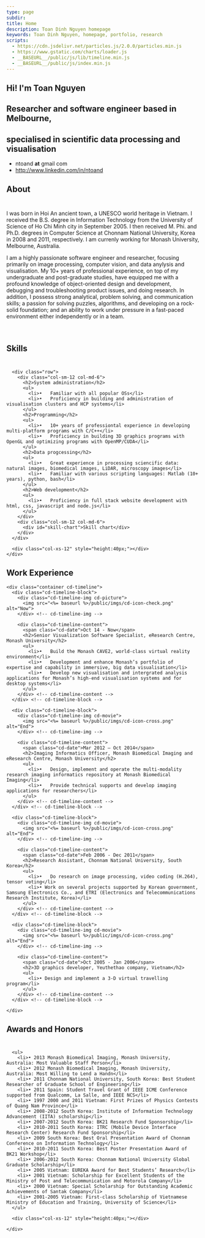 ```yaml
---
type: page
subdir:
title: Home
description: Toan Dinh Nguyen homepage
keywords: Toan Dinh Nguyen, homepage, portfolio, research
scripts:
  - https://cdn.jsdelivr.net/particles.js/2.0.0/particles.min.js
  - https://www.gstatic.com/charts/loader.js
  - __BASEURL__/public/js/lib/timeline.min.js
  - __BASEURL__/public/js/index.min.js
---
```


  <section id="section-intro">
  	<div class="intro-area">
		  <div id="particles-js"></div>
			<div class="container">
				<div class="row">
					<div class="col-lg-12 col-md-12 col-sm-12 text-center">
						<div class="slider-none">
							<div class="intro-content">
								<h1>Hi! I'm Toan Nguyen</h1>
								<h2>Researcher and software engineer based in Melbourne,</h2>
                <h2>specialised in scientific data processing and visualisation</h2>
                <ul>
                  <li><span class="contact-icon"><i class="fa fa-envelope fa-lg"></i></span>ntoand <b>at</b> gmail com  </li>
                  <li><span class="contact-icon"><i class="fa fa-linkedin fa-lg"></i></span><a target="_blank" href=http://www.linkedin.com/in/ntoand>http://www.linkedin.com/in/ntoand</a>  </li>
                </ul>
              </div>
            </div>
          </div>
        </div>
      </div>
  </section>

  <section  id="section-about" class="section-background-dark">
    <div class="container">
      <h1 class="section-header-dark">About</h1>
      <div class="col-xs-12" style="height:10px;"></div>
      <p class="text-block-dark">I was born in Hoi An ancient town, a UNESCO world heritage in Vietnam.
        I received the B.S. degree in Information Technology from the University of Science of Ho Chi Minh city in September 2005.
        I then received M. Phi. and Ph.D. degrees in Computer Science at Chonnam National University, Korea in 2008 and 2011, respectively.
        I am currenly working for Monash University, Melbourne, Australia.
      </p>
      <p class="text-block-dark">I am a highly passionate software engineer and researcher, focusing primarily on image processing, computer vision, and data anylysis and visualisation.
        My 10+ years of professional experience, on top of my undergraduate and post-graduate studies, have equipped me with a profound knowledge of object-oriented design and development, debugging and troubleshooting product issues, and doing research.
        In addition, I possess strong analytical, problem solving, and communication skills; a passion for solving puzzles, algorithms, and developing on a rock-solid foundation; and an ability to work under pressure in a fast-paced environment either independently or in a team.
      </p>
      <div class="col-xs-12" style="height:20px;"></div>
    </div>
  </section>

  <section id="section-skills" class="section-background-light">
    <div class="container">
      <h1 class="section-header-dark">Skills</h1>
      <div class="col-xs-12" style="height:10px;"></div>

      <div class="row">
        <div class="col-sm-12 col-md-6">
          <h2>System administration</h2>
          <ul>
            <li>•	Familiar with all popular OSs</li>
            <li>•	Proficiency in building and administration of visualisation clusters and HCP systems</li>
          </ul>
          <h2>Programming</h2>
          <ul>
            <li>•	10+ years of professiontal experience in developing multi-platform programs with C/C++</li>
            <li>•	Proficiency in building 3D graphics programs with OpenGL and optimizing programs with OpenMP/CUDA</li>
          </ul>
          <h2>Data progcessing</h2>
          <ul>
            <li>•	Great experience in processing sciencific data: natural images, biomedical images, LiDAR, microscopy images</li>
            <li>•	Familiar with various scripting languages: Matlab (10+ years), python, bash</li>
          </ul>
          <h2>Web development</h2>
          <ul>
            <li>•	Proficiency in full stack website development with html, css, javascript and node.js</li>
          </ul>
        </div>
        <div class="col-sm-12 col-md-6">
          <div id="skill-chart">Skill chart</div>
        </div>
      </div>

      <div class="col-xs-12" style="height:40px;"></div>
    </div>
  </section>

  <section  id="section-experience" class="section-background-dark">
    <div class="container">
      <h1 class="section-header-dark">Work Experience</h1>
    </div>

    <div class="container cd-timeline">
      <div class="cd-timeline-block">
        <div class="cd-timeline-img cd-picture">
          <img src="<%= baseurl %>/public/imgs/cd-icon-check.png" alt="Now">
        </div> <!-- cd-timeline-img -->

        <div class="cd-timeline-content">
          <span class="cd-date">Oct 14 - Now</span>
          <h2>Senior Visualization Software Specialist, eResearch Centre, Monash University</h2>
          <ul>
            <li>•	Build the Monash CAVE2, world-class virtual reality environment</li>
            <li>•	Development and enhance Monash’s portfolio of expertise and capability in immersive, big data visualisation</li>
            <li>•	Develop new visualisation and intergrated analysis applications for Monash’s high-end visualisation systems and for desktop systems</li>
          </ul>
        </div> <!-- cd-timeline-content -->
      </div> <!-- cd-timeline-block -->

      <div class="cd-timeline-block">
        <div class="cd-timeline-img cd-movie">
          <img src="<%= baseurl %>/public/imgs/cd-icon-cross.png" alt="End">
        </div> <!-- cd-timeline-img -->

        <div class="cd-timeline-content">
          <span class="cd-date">Mar 2012 – Oct 2014</span>
          <h2>Imaging Informatics Officer, Monash Biomedical Imaging and eResearch Centre, Monash University</h2>
          <ul>
            <li>•	Design, implement and operate the multi-modality research imaging informatics repository at Monash Biomedical Imaging</li>
            <li>•	Provide technical supports and develop imaging applications for researchers</li>
          </ul>
        </div> <!-- cd-timeline-content -->
      </div> <!-- cd-timeline-block -->

      <div class="cd-timeline-block">
        <div class="cd-timeline-img cd-movie">
          <img src="<%= baseurl %>/public/imgs/cd-icon-cross.png" alt="End">
        </div> <!-- cd-timeline-img -->

        <div class="cd-timeline-content">
          <span class="cd-date">Feb 2006 - Dec 2011</span>
          <h2>Research Assistant, Chonnam National University, South Korea</h2>
          <ul>
            <li>•	Do research on image processing, video coding (H.264), tensor voting</li>
            <li>• Work on several projects supported by Korean government, Samsung Electronics Co., and ETRI (Electronics and Telecommunications Research Institute, Korea)</li>
          </ul>
        </div> <!-- cd-timeline-content -->
      </div> <!-- cd-timeline-block -->

      <div class="cd-timeline-block">
        <div class="cd-timeline-img cd-movie">
          <img src="<%= baseurl %>/public/imgs/cd-icon-cross.png" alt="End">
        </div> <!-- cd-timeline-img -->

        <div class="cd-timeline-content">
          <span class="cd-date">Oct 2005 - Jan 2006</span>
          <h2>3D graphics developer, Yeuthethao company, Vietnam</h2>
          <ul>
            <li>• Design and implement a 3-D virtual travelling program</li>
          </ul>
        </div> <!-- cd-timeline-content -->
      </div> <!-- cd-timeline-block -->

    </div>
  </section>

  <section id="section-award" class="section-background-light">
    <div class="container">
      <h1 class="section-header-dark" style="padding-top:0px;">Awards and Honors</h1>
      <div class="col-xs-12" style="height:10px;"></div>

      <ul>
        <li>• 2013 Monash Biomedical Imaging, Monash University, Australia: Most Valuable Staff Person</li>
        <li>• 2012 Monash Biomedical Imaging, Monash University, Australia: Most Willing to Lend a Handn</li>
        <li>• 2011 Chonnam National University, South Korea: Best Student Researcher of Graduate School of Engineering</li>
        <li>• 2011 Spain: Student Travel Grant of IEEE ICME Conference supported from Qualcomm, La Salle, and IEEE NCS</li>
        <li>• 1997 2000 and 2011 Vietnam: First Prizes of Physics Contests of Quang Nam Province</li>
        <li>• 2008-2012 South Korea: Institute of Information Technology Advancement (IITA) scholarship</li>
        <li>• 2007-2012 South Korea: BK21 Research Fund Sponsorship</li>
        <li>• 2010-2011 South Korea: ITRC (Mobile Device Interface Research Center) Research Fund Sponsorship</li>
        <li>• 2009 South Korea: Best Oral Presentation Award of Chonnam Conference on Information Technology</li>
        <li>• 2010-2011 South Korea: Best Poster Presentation Award of BK21 Workshop</li>
        <li>• 2006-2012 South Korea: Chonnam National University Global Graduate Scholarship</li>
        <li>• 2005 Vietnam: EUREKA Award for Best Students’ Research</li>
        <li>• 2001 Vietnam: Scholarship for Excellent Students of the Ministry of Post and Telecommunication and Motorola Company</li>
        <li>• 2000 Vietnam: Special Scholarship for Outstanding Academic Achievements of Santak Company</li>
        <li>• 2001-2005 Vietnam: First-class Scholarship of Vietnamese Ministry of Education and Training, University of Science</li>
      </ul>

      <div class="col-xs-12" style="height:40px;"></div>

    </div>
  </section>
